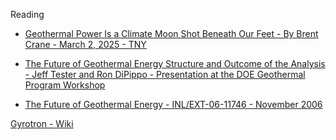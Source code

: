 Reading
* [Geothermal Power Is a Climate Moon Shot Beneath Our Feet - By Brent Crane - March 2, 2025 - TNY](https://www.newyorker.com/news/the-lede/geothermal-power-is-a-climate-moon-shot-beneath-our-feet)

* [The Future of Geothermal Energy Structure and Outcome of the Analysis - Jeff Tester and Ron DiPippo - Presentation at the DOE Geothermal Program Workshop](https://www1.eere.energy.gov/geothermal/pdfs/structure_outcome.pdf)

* [The Future of Geothermal Energy - INL/EXT-06-11746 - November 2006](https://energy.mit.edu/wp-content/uploads/2006/11/MITEI-The-Future-of-Geothermal-Energy.pdf)

[Gyrotron - Wiki](https://en.wikipedia.org/wiki/Gyrotron)
